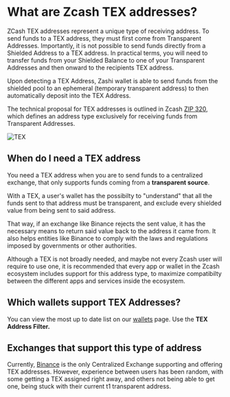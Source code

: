 # What are Zcash TEX addresses?

ZCash TEX addresses represent a unique type of receiving address. To send funds to a TEX address, they must first come from Transparent Addresses. Importantly, it is not possible to send funds directly from a Shielded Address to a TEX address. In practical terms, you will need to transfer funds from your Shielded Balance to one of your Transparent Addresses and then onward to the recipients TEX address. 

Upon detecting a TEX Address, Zashi wallet is able to send funds from the shielded pool to an ephemeral (temporary transparent address) to then automatically deposit into the TEX Address. 

The technical proposal for TEX addresses is outlined in Zcash [ZIP 320](https://zips.z.cash/zip-0320), which defines an address type exclusively for receiving funds from Transparent Addresses.

![TEX](https://i.ibb.co/8m7HPqV/ZashiTex.png)

## When do I need a TEX address

You need a TEX address when you are to send funds to a centralized exchange, that only supports funds coming from a **transparent source**. 

With a TEX, a user's wallet has the possibilty to "understand" that all the funds sent to that address must be transparent, and exclude every shielded value from being sent to said address.

That way, if an exchange like Binance rejects the sent value, it has the necessary means to return said value back to the address it came from. It also helps entities like Binance to comply with the laws and regulations imposed by governments or other authorities.

Although a TEX is not broadly needed, and maybe not every Zcash user will require to use one, it is recommended that every app or wallet in the Zcash ecosystem includes support for this address type, to maximize compatibilty between the different apps and services inside the ecosystem.


## Which wallets support TEX Addresses?

You can view the most up to date list on our [wallets](https://zechub.wiki/wallets) page. Use the **TEX Address Filter.**

## Exchanges that support this type of address
Currently, [Binance](https://www.binance.com/) is the only Centralized Exchange supporting and offering TEX addresses. However, experience between users has been random, with some getting a TEX assigned right away, and others not being able to get one, being stuck with their current t1 transparent address.


